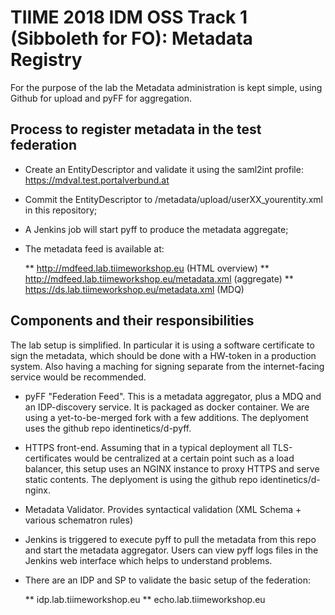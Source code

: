 # TIIME 2018 IDM OSS Track 1 (Sibboleth for FO): Metadata Registry

For the purpose of the lab the Metadata administration is kept simple, 
using Github for upload and pyFF for aggregation.

## Process to register metadata in the test federation

* Create an EntityDescriptor and validate it using the saml2int profile: https://mdval.test.portalverbund.at
* Commit the EntityDescriptor to /metadata/upload/userXX_yourentity.xml in this repository;
* A Jenkins job will start pyff to produce the metadata aggregate;
* The metadata feed is available at:

  ** http://mdfeed.lab.tiimeworkshop.eu  (HTML overview)
  ** http://mdfeed.lab.tiimeworkshop.eu/metadata.xml (aggregate)
  ** https://ds.lab.tiimeworkshop.eu/metadata.xml (MDQ)
  
  
## Components and their responsibilities 

The lab setup is simplified. In particular it is using a software certificate to sign the metadata,
which should be done with a HW-token in a production system. 
Also having a maching for signing separate from the internet-facing service would be recommended.
 
* pyFF "Federation Feed". This is a metadata aggregator, plus a MDQ and an IDP-discovery service.
  It is packaged as docker container. We are using a yet-to-be-merged fork with a few additions.
  The deplyoment uses the github repo identinetics/d-pyff.

* HTTPS front-end. Assuming that in a typical deployment all TLS-certificates would be centralized at a certain point such as a load balancer,
  this setup uses an NGINX instance to proxy HTTPS and serve static contents.
  The deplyoment is using the github repo identinetics/d-nginx.

* Metadata Validator. Provides syntactical validation (XML Schema + various schematron rules) 
  
* Jenkins is triggered to execute pyff to pull the metadata from this repo and start the metadata aggregator.
  Users can view pyff logs files in the Jenkins web interface which helps to understand problems.

* There are an IDP and SP to validate the basic setup of the federation:

  ** idp.lab.tiimeworkshop.eu
  ** echo.lab.tiimeworkshop.eu